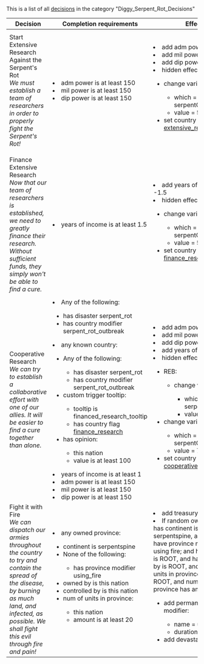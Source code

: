 This is a list of all [decisions](decisions.md) in the category "Diggy_Serpent_Rot_Decisions"

| Decision | Completion requirements | Effects | Requirements to appear |
| ----- | ------ | ----- | ------ |
| <a name="start_extensive_research">Start Extensive Research Against the Serpent's Rot</a><br />*We must establish a team of researchers in order to properly fight the Serpent's Rot!* | <li>adm power is at least 150</li><li>mil power is at least 150</li><li>dip power is at least 150</li> | <li>add adm power = -150</li><li>add mil power = -150</li><li>add dip power = -150</li><li>hidden effect:</li><ul><li>change variable:</li><ul><li>which = serpentCureNational</li><li>value = 5</li></ul><li>set country flag [extensive_research](../flags/extensive_research.md)</li></ul> | <li>Any of the following:</li><ul><li>has disaster serpent_rot</li><li>has country modifier serpent_rot_outbreak</li></ul><li>None of the following:</li><ul><li>has global flag [serpent_rot_happened](../flags/serpent_rot_happened.md)</li></ul><li>NOT:</li><ul><li>has country flag [extensive_research](../flags/extensive_research.md)</li></ul> |
| <a name="finance_extensive_research">Finance Extensive Research</a><br />*Now that our team of researchers is established, we need to greatly finance their research. Without sufficient funds, they simply won't be able to find a cure.* | <li>years of income is at least 1.5</li> | <li>add years of income = -1.5</li><li>hidden effect:</li><ul><li>change variable:</li><ul><li>which = serpentCureNational</li><li>value = 5</li></ul><li>set country flag [finance_research](../flags/finance_research.md)</li></ul> | <li>Any of the following:</li><ul><li>has disaster serpent_rot</li><li>has country modifier serpent_rot_outbreak</li></ul><li>None of the following:</li><ul><li>has global flag [serpent_rot_happened](../flags/serpent_rot_happened.md)</li></ul><li>NOT:</li><ul><li>has country flag [finance_research](../flags/finance_research.md)</li></ul><li>had country flag [extensive_research](../flags/extensive_research.md) for 365 days</li> |
| <a name="cooperative_research">Cooperative Research</a><br />*We can try to establish a collaborative effort with one of our allies. It will be easier to find a cure together than alone.* | <li>Any of the following:</li><ul><li>has disaster serpent_rot</li><li>has country modifier serpent_rot_outbreak</li></ul><li>any known country:</li><ul><li>Any of the following:</li><ul><li>has disaster serpent_rot</li><li>has country modifier serpent_rot_outbreak</li></ul><li>custom trigger tooltip:</li><ul><li>tooltip is financed_research_tooltip</li><li>has country flag [finance_research](../flags/finance_research.md)</li></ul><li>has opinion:</li><ul><li>this nation</li><li>value is at least 100</li></ul></ul><li>years of income is at least 1</li><li>adm power is at least 150</li><li>mil power is at least 150</li><li>dip power is at least 150</li> | <li>add adm power = -150</li><li>add mil power = -150</li><li>add dip power = -150</li><li>add years of income = -1</li><li>hidden effect:</li><ul><li>REB:</li><ul><li>change variable:</li><ul><li>which = serpentCureGlobal</li><li>value = 10</li></ul></ul><li>change variable:</li><ul><li>which = serpentCureNational</li><li>value = 7</li></ul><li>set country flag [cooperative_research](../flags/cooperative_research.md)</li></ul> | <li>Any of the following:</li><ul><li>has disaster serpent_rot</li><li>has country modifier serpent_rot_outbreak</li></ul><li>None of the following:</li><ul><li>has global flag [serpent_rot_happened](../flags/serpent_rot_happened.md)</li></ul><li>NOT:</li><ul><li>has country flag [cooperative_research](../flags/cooperative_research.md)</li></ul><li>had country flag [finance_research](../flags/finance_research.md) for 365 days</li> |
| <a name="fight_it_with_fire">Fight it with Fire</a><br />*We can dispatch our armies throughout the country to try and contain the spread of the disease, by burning as much land, and infected, as possible. We shall fight this evil through fire and pain!* | <li>any owned province:</li><ul><li>continent is serpentspine</li><li>None of the following:</li><ul><li>has province modifier using_fire</li></ul><li>owned by is this nation</li><li>controlled by is this nation</li><li>num of units in province:</li><ul><li>this nation</li><li>amount is at least 20</li></ul></ul> | <li>add treasury = -80</li><li>If random owned province has continent is serpentspine, and does not have province modifier is using fire; and  has owned by is ROOT, and  has controlled by is ROOT, and  has num of units in province has who is ROOT, and num of units in province has amount is 20:</li><ul><li>add permanent province modifier:</li><ul><li>name = using_fire</li><li>duration = 3650</li></ul><li>add devastation = 50</li></ul> | <li>is not controlled by the AI</li><li>Any of the following:</li><ul><li>has disaster serpent_rot</li><li>has country modifier serpent_rot_outbreak</li></ul><li>has country flag [fight_it_with_fire](../flags/fight_it_with_fire.md)</li> |
